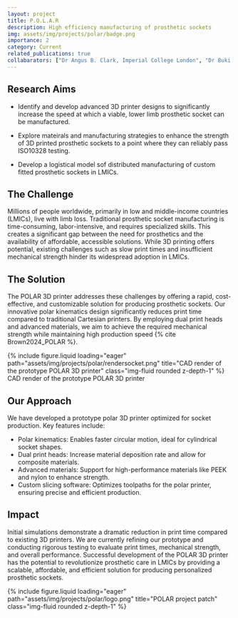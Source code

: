```yaml
---
layout: project
title: P.O.L.A.R
description: High efficiency manufacturing of prosthetic sockets
img: assets/img/projects/polar/badge.png
importance: 2
category: Current
related_publications: true
collabarators: ["Dr Angus B. Clark, Imperial College London", "Dr Buki Omarali, Imperial College London"]
---
```


## Research Aims

- Identify and develop advanced 3D printer designs to significantly increase the speed at which a viable, lower limb prosthetic socket can be manufactured.

- Explore mateirals and manufacturing strategies to enhance the strength of 3D printed prosthetic sockets to a point where they can reliably pass ISO10328 testing.

- Develop a logistical model sof distributed manufacturing of custom fitted prosthetic sockets in LMICs.

## The Challenge

Millions of people worldwide, primarily in low and middle-income countries (LMICs), live with limb loss. Traditional prosthetic socket manufacturing is time-consuming, labor-intensive, and requires specialized skills. This creates a significant gap between the need for prosthetics and the availability of affordable, accessible solutions. While 3D printing offers potential, existing challenges such as slow print times and insufficient mechanical strength hinder its widespread adoption in LMICs.

## The Solution

The POLAR 3D printer addresses these challenges by offering a rapid, cost-effective, and customizable solution for producing prosthetic sockets. Our innovative polar kinematics design significantly reduces print time compared to traditional Cartesian printers. By employing dual print heads and advanced materials, we aim to achieve the required mechanical strength while maintaining high production speed {% cite Brown2024_POLAR %}.

<div class="row">
    <div class="col-sm mt-3 mt-md-0">
        {% include figure.liquid loading="eager" path="assets/img/projects/polar/rendersocket.png" title="CAD render of the prototype POLAR 3D printer" class="img-fluid rounded z-depth-1" %}
    </div>
</div>
<div class="caption">
    CAD render of the prototype POLAR 3D printer
</div>

## Our Approach

We have developed a prototype polar 3D printer optimized for socket production. Key features include:

- Polar kinematics: Enables faster circular motion, ideal for cylindrical socket shapes.
- Dual print heads: Increase material deposition rate and allow for composite materials.
- Advanced materials: Support for high-performance materials like PEEK and nylon to enhance strength.
- Custom slicing software: Optimizes toolpaths for the polar printer, ensuring precise and efficient production.

## Impact

Initial simulations demonstrate a dramatic reduction in print time compared to existing 3D printers. We are currently refining our prototype and conducting rigorous testing to evaluate print times, mechanical strength, and overall performance. Successful development of the POLAR 3D printer has the potential to revolutionize prosthetic care in LMICs by providing a scalable, affordable, and efficient solution for producing personalized prosthetic sockets.

<div class="row">
    <div class="col-sm mt-3 mt-md-0">
        {% include figure.liquid loading="eager" path="assets/img/projects/polar/logo.png" title="POLAR project patch" class="img-fluid rounded z-depth-1" %}
    </div>
</div>